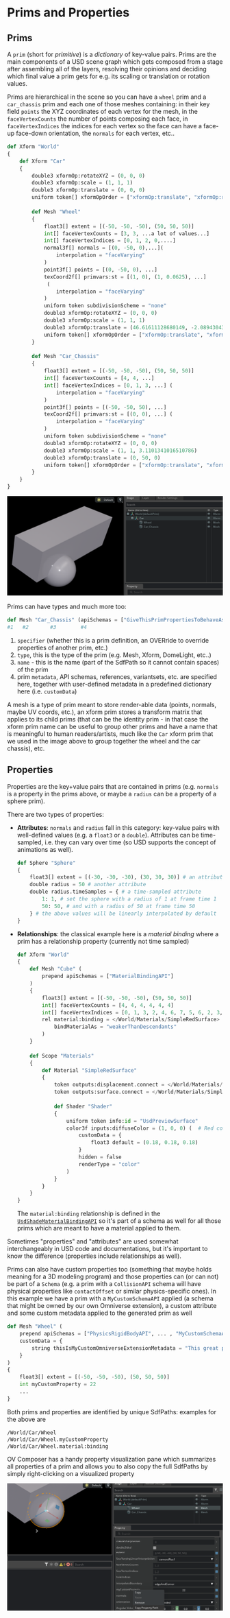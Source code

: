 # Prims and Properties

## Prims

A `prim` (short for _primitive_) is a _dictionary_ of key-value pairs. Prims are the main components of a USD scene graph which gets composed from a stage after assembling all of the layers, resolving their opinions and deciding which final value a prim gets for e.g. its scaling or translation or rotation values.

Prims are hierarchical in the scene so you can have a `wheel` prim and a `car_chassis` prim and each one of those meshes containing: in their key field `points` the XYZ coordinates of each vertex for the mesh, in the `faceVertexCounts` the number of points composing each face, in `faceVertexIndices` the indices for each vertex so the face can have a face-up face-down orientation, the `normals` for each vertex, etc..

```python
def Xform "World"
{
    def Xform "Car"
    {
        double3 xformOp:rotateXYZ = (0, 0, 0)
        double3 xformOp:scale = (1, 1, 1)
        double3 xformOp:translate = (0, 0, 0)
        uniform token[] xformOpOrder = ["xformOp:translate", "xformOp:rotateXYZ", "xformOp:scale"]

        def Mesh "Wheel"
        {
            float3[] extent = [(-50, -50, -50), (50, 50, 50)]
            int[] faceVertexCounts = [3, 3, ...a lot of values...]
            int[] faceVertexIndices = [0, 1, 2, 0,....]
            normal3f[] normals = [(0, -50, 0),...](
                interpolation = "faceVarying"
            )
            point3f[] points = [(0, -50, 0), ...]
            texCoord2f[] primvars:st = [(1, 0), (1, 0.0625), ...]
             (
                interpolation = "faceVarying"
            )
            uniform token subdivisionScheme = "none"
            double3 xformOp:rotateXYZ = (0, 0, 0)
            double3 xformOp:scale = (1, 1, 1)
            double3 xformOp:translate = (46.61611128680149, -2.08943043408906, 63.14526081950993)
            uniform token[] xformOpOrder = ["xformOp:translate", "xformOp:rotateXYZ", "xformOp:scale"]
        }

        def Mesh "Car_Chassis"
        {
            float3[] extent = [(-50, -50, -50), (50, 50, 50)]
            int[] faceVertexCounts = [4, 4, ...]
            int[] faceVertexIndices = [0, 1, 3, ...] (
                interpolation = "faceVarying"
            )
            point3f[] points = [(-50, -50, 50), ...]
            texCoord2f[] primvars:st = [(0, 0), ...] (
                interpolation = "faceVarying"
            )
            uniform token subdivisionScheme = "none"
            double3 xformOp:rotateXYZ = (0, 0, 0)
            double3 xformOp:scale = (1, 1, 3.1101341016510786)
            double3 xformOp:translate = (0, 50, 0)
            uniform token[] xformOpOrder = ["xformOp:translate", "xformOp:rotateXYZ", "xformOp:scale"]
        }
    }
}
```

![](../images/chapter2/example_prim_car_and_wheel.png)

Prims can have types and much more too:

```python
def Mesh "Car_Chassis" (apiSchemas = ["GiveThisPrimPropertiesToBehaveAsAMetalPiece"])
#1   #2       #3        #4
```

1. `specifier` (whether this is a prim definition, an OVERride to override properties of another prim, etc.)
2. `type`, this is the type of the prim (e.g. Mesh, Xform, DomeLight, etc..)
3. `name` - this is the name (part of the SdfPath so it cannot contain spaces) of the prim
4. prim `metadata`, API schemas, references, variantsets, etc. are specified here, together with user-defined metadata in a predefined dictionary here (i.e. `customData`)

A mesh is a type of prim meant to store render-able data (points, normals, maybe UV coords, etc.), an xform prim stores a transform matrix that applies to its child prims (that can be the identity prim - in that case the xform prim name can be useful to group other prims and have a name that is meaningful to human readers/artists, much like the `Car` xform prim that we used in the image above to group together the wheel and the car chassis), etc.

## Properties

Properties are the key+value pairs that are contained in prims (e.g. `normals` is a property in the prims above, or maybe a `radius` can be a property of a sphere prim).

There are two types of properties:

* **Attributes**: `normals` and `radius` fall in this category: key-value pairs with well-defined values (e.g. a `float3` or a `double`). Attributes can be time-sampled, i.e. they can vary over time (so USD supports the concept of animations as well).

    ```python
    def Sphere "Sphere"
    {
        float3[] extent = [(-30, -30, -30), (30, 30, 30)] # an attribute (not time-sampled)
        double radius = 50 # another attribute
        double radius.timeSamples = { # a time-sampled attribute
            1: 1, # set the sphere with a radius of 1 at frame time 1
            50: 50, # and with a radius of 50 at frame time 50
        } # the above values will be linearly interpolated by default
    }
    ```

* **Relationships**: the classical example here is a _material binding_ where a prim has a relationship property (currently not time sampled)

    ```python
    def Xform "World"
    {
        def Mesh "Cube" (
            prepend apiSchemas = ["MaterialBindingAPI"]
        )
        {
            float3[] extent = [(-50, -50, -50), (50, 50, 50)]
            int[] faceVertexCounts = [4, 4, 4, 4, 4, 4]
            int[] faceVertexIndices = [0, 1, 3, 2, 4, 6, 7, 5, 6, 2, 3, 7, 4, 5, 1, 0, 4, 0, 2, 6, 5, 7, 3, 1]
            rel material:binding = </World/Materials/SimpleRedSurface> (  # This is a relationship property!
                bindMaterialAs = "weakerThanDescendants"
            )
        }

        def Scope "Materials"
        {
            def Material "SimpleRedSurface"
            {
                token outputs:displacement.connect = </World/Materials/SimpleRedSurface/Shader.outputs:displacement>
                token outputs:surface.connect = </World/Materials/SimpleRedSurface/Shader.outputs:surface>

                def Shader "Shader"
                {
                    uniform token info:id = "UsdPreviewSurface"
                    color3f inputs:diffuseColor = (1, 0, 0) (  # Red color
                        customData = {
                            float3 default = (0.18, 0.18, 0.18)
                        }
                        hidden = false
                        renderType = "color"
                    )
                }
            }
        }
    }
    ```

    The `material:binding` relationship is defined in the [`UsdShadeMaterialBindingAPI`](https://openusd.org/dev/api/class_usd_shade_material_binding_a_p_i.html) so it's part of a schema as well for all those prims which are meant to have a material applied to them.

Sometimes "properties" and "attributes" are used somewhat interchangeably in USD code and documentations, but it's important to know the difference (properties include relationships as well).

Prims can also have custom properties too (something that maybe holds meaning for a 3D modeling program) and those properties can (or can not) be part of a `Schema` (e.g. a prim with a `CollisionAPI` schema will have physical properties like `contactOffset` or similar physics-specific ones). In this example we have a prim with a `MyCustomSchemaAPI` applied (a schema that might be owned by our own Omniverse extension), a custom attribute and some custom metadata applied to the generated prim as well

```python
def Mesh "Wheel" (
    prepend apiSchemas = ["PhysicsRigidBodyAPI", ... , "MyCustomSchemaAPI"]
    customData = {
        string thisIsMyCustomOmniverseExtensionMetadata = "This great prim was created by MyExtension v1.0"
    }
)
{
    float3[] extent = [(-50, -50, -50), (50, 50, 50)]
    int myCustomProperty = 22
    ...
}
```

Both prims and properties are identified by unique SdfPaths: examples for the above are

```
/World/Car/Wheel
/World/Car/Wheel.myCustomProperty
/World/Car/Wheel.material:binding
```

OV Composer has a handy property visualization pane which summarizes all properties of a prim and allows you to also copy the full SdfPaths by simply right-clicking on a visualized property

![](../images/chapter2/copy_property_path_in_ov.png)

